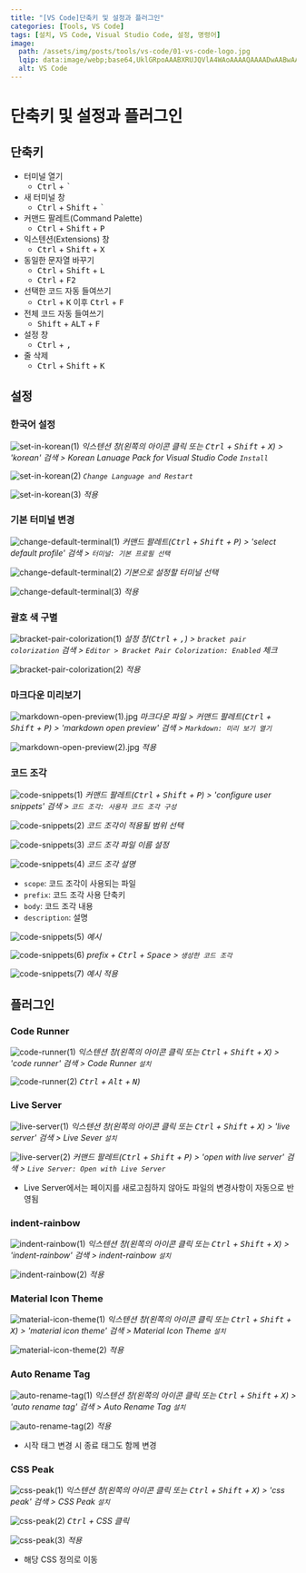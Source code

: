 ```yaml
---
title: "[VS Code]단축키 및 설정과 플러그인"
categories: [Tools, VS Code]
tags: [설치, VS Code, Visual Studio Code, 설정, 명령어]
image:
  path: /assets/img/posts/tools/vs-code/01-vs-code-logo.jpg
  lqip: data:image/webp;base64,UklGRpoAAABXRUJQVlA4WAoAAAAQAAAADwAABwAAQUxQSDIAAAARL0AmbZurmr57yyIiqE8oiG0bejIYEQTgqiDA9vqnsUSI6H+oAERp2HZ65qP/VIAWAFZQOCBCAAAA8AEAnQEqEAAIAAVAfCWkAALp8sF8rgRgAP7o9FDvMCkMde9PK7euH5M1m6VWoDXf2FkP3BqV0ZYbO6NA/VFIAAAA
  alt: VS Code
---
```


# 단축키 및 설정과 플러그인

## 단축키

- 터미널 열기
	+ <kbd>Ctrl</kbd> + <kbd>`</kbd>
- 새 터미널 창
	+ <kbd>Ctrl</kbd> + <kbd>Shift</kbd> + <kbd>`</kbd>
- 커맨드 팔레트(Command Palette)
	+ <kbd>Ctrl</kbd> + <kbd>Shift</kbd> + <kbd>P</kbd>
- 익스텐션(Extensions) 창
	+ <kbd>Ctrl</kbd> + <kbd>Shift</kbd> + <kbd>X</kbd>
- 동일한 문자열 바꾸기
	+ <kbd>Ctrl</kbd> + <kbd>Shift</kbd> + <kbd>L</kbd>
	+ <kbd>Ctrl</kbd> + <kbd>F2</kbd>
- 선택한 코드 자동 들여쓰기
	+ <kbd>Ctrl</kbd> + <kbd>K</kbd> 이후 <kbd>Ctrl</kbd> + <kbd>F</kbd>
- 전체 코드 자동 들여쓰기
	+ <kbd>Shift</kbd> + <kbd>ALT</kbd> + <kbd>F</kbd>
- 설정 창
	+ <kbd>Ctrl</kbd> + <kbd>,</kbd>
- 줄 삭제
	+ <kbd>Ctrl</kbd> + <kbd>Shift</kbd> + <kbd>K</kbd>

## 설정

### 한국어 설정

![set-in-korean(1)](/assets/img/posts/tools/vs-code/shortcuts-and-settings-and-plug-ins/set-in-korean(1).jpg)
*익스텐션 창(왼쪽의 아이콘 클릭 또는 <kbd>Ctrl</kbd> + <kbd>Shift</kbd> + <kbd>X</kbd>) > 'korean' 검색 > Korean Lanuage Pack for Visual Studio Code `Install`*

![set-in-korean(2)](/assets/img/posts/tools/vs-code/shortcuts-and-settings-and-plug-ins/set-in-korean(2).jpg)
*`Change Language and Restart`*

![set-in-korean(3)](/assets/img/posts/tools/vs-code/shortcuts-and-settings-and-plug-ins/set-in-korean(3).jpg)
*적용*

### 기본 터미널 변경

![change-default-terminal(1)](/assets/img/posts/tools/vs-code/shortcuts-and-settings-and-plug-ins/change-default-terminal(1).jpg)
*커맨드 팔레트(<kbd>Ctrl</kbd> + <kbd>Shift</kbd> + <kbd>P</kbd>) > 'select default profile' 검색 > `터미널: 기본 프로필 선택`*

![change-default-terminal(2)](/assets/img/posts/tools/vs-code/shortcuts-and-settings-and-plug-ins/change-default-terminal(2).jpg)
*기본으로 설정할 터미널 선택*

![change-default-terminal(3)](/assets/img/posts/tools/vs-code/shortcuts-and-settings-and-plug-ins/change-default-terminal(3).jpg)
*적용*

### 괄호 색 구별

![bracket-pair-colorization(1)](/assets/img/posts/tools/vs-code/shortcuts-and-settings-and-plug-ins/bracket-pair-colorization(1).jpg)
*설정 창(<kbd>Ctrl</kbd> + <kbd>,</kbd>) > `bracket pair colorization` 검색 > `Editor > Bracket Pair Colorization: Enabled` 체크*

![bracket-pair-colorization(2)](/assets/img/posts/tools/vs-code/shortcuts-and-settings-and-plug-ins/bracket-pair-colorization(2).jpg)
*적용*

### 마크다운 미리보기

![markdown-open-preview(1).jpg](/assets/img/posts/tools/vs-code/shortcuts-and-settings-and-plug-ins/markdown-open-preview(1).jpg)
*마크다운 파일 > 커맨드 팔레트(<kbd>Ctrl</kbd> + <kbd>Shift</kbd> + <kbd>P</kbd>) > 'markdown open preview' 검색 > `Markdown: 미리 보기 열기`*

![markdown-open-preview(2).jpg](/assets/img/posts/tools/vs-code/shortcuts-and-settings-and-plug-ins/markdown-open-preview(2).jpg)
*적용*

### 코드 조각

![code-snippets(1)](/assets/img/posts/tools/vs-code/shortcuts-and-settings-and-plug-ins/code-snippets(1).jpg)
*커맨드 팔레트(<kbd>Ctrl</kbd> + <kbd>Shift</kbd> + <kbd>P</kbd>) > 'configure user snippets' 검색 > `코드 조각: 사용자 코드 조각 구성`*

![code-snippets(2)](/assets/img/posts/tools/vs-code/shortcuts-and-settings-and-plug-ins/code-snippets(2).jpg)
*코드 조각이 적용될 범위 선택*

![code-snippets(3)](/assets/img/posts/tools/vs-code/shortcuts-and-settings-and-plug-ins/code-snippets(3).jpg)
*코드 조각 파일 이름 설정*

![code-snippets(4)](/assets/img/posts/tools/vs-code/shortcuts-and-settings-and-plug-ins/code-snippets(4).jpg)
*코드 조각 설명*

- `scope`: 코드 조각이 사용되는 파일
- `prefix`: 코드 조각 사용 단축키
- `body`: 코드 조각 내용
- `description`: 설명

![code-snippets(5)](/assets/img/posts/tools/vs-code/shortcuts-and-settings-and-plug-ins/code-snippets(5).jpg)
*예시*

![code-snippets(6)](/assets/img/posts/tools/vs-code/shortcuts-and-settings-and-plug-ins/code-snippets(6).jpg)
*prefix + <kbd>Ctrl</kbd> + <kbd>Space</kbd> > `생성한 코드 조각`*

![code-snippets(7)](/assets/img/posts/tools/vs-code/shortcuts-and-settings-and-plug-ins/code-snippets(7).jpg)
*예시 적용*

## 플러그인

### Code Runner

![code-runner(1)](/assets/img/posts/tools/vs-code/shortcuts-and-settings-and-plug-ins/code-runner(1).jpg)
*익스텐션 창(왼쪽의 아이콘 클릭 또는 <kbd>Ctrl</kbd> + <kbd>Shift</kbd> + <kbd>X</kbd>) > 'code runner' 검색 > Code Runner `설치`*

![code-runner(2)](/assets/img/posts/tools/vs-code/shortcuts-and-settings-and-plug-ins/code-runner(2).jpg)
*<kbd>Ctrl</kbd> + <kbd>Alt</kbd> + <kbd>N</kbd>)*

### Live Server

![live-server(1)](/assets/img/posts/tools/vs-code/shortcuts-and-settings-and-plug-ins/live-server(1).jpg)
*익스텐션 창(왼쪽의 아이콘 클릭 또는 <kbd>Ctrl</kbd> + <kbd>Shift</kbd> + <kbd>X</kbd>) > 'live server' 검색 > Live Sever `설치`*

![live-server(2)](/assets/img/posts/tools/vs-code/shortcuts-and-settings-and-plug-ins/live-server(2).jpg)
*커맨드 팔레트(<kbd>Ctrl</kbd> + <kbd>Shift</kbd> + <kbd>P</kbd>) > 'open with live server' 검색 > `Live Server: Open with Live Server`*

- Live Server에서는 페이지를 새로고침하지 않아도 파일의 변경사항이 자동으로 반영됨

### indent-rainbow

![indent-rainbow(1)](/assets/img/posts/tools/vs-code/shortcuts-and-settings-and-plug-ins/indent-rainbow(1).jpg)
*익스텐션 창(왼쪽의 아이콘 클릭 또는 <kbd>Ctrl</kbd> + <kbd>Shift</kbd> + <kbd>X</kbd>) > 'indent-rainbow' 검색 > indent-rainbow `설치`*

![indent-rainbow(2)](/assets/img/posts/tools/vs-code/shortcuts-and-settings-and-plug-ins/indent-rainbow(2).jpg
)
*적용*

### Material Icon Theme

![material-icon-theme(1)](/assets/img/posts/tools/vs-code/shortcuts-and-settings-and-plug-ins/material-icon-theme(1).jpg)
*익스텐션 창(왼쪽의 아이콘 클릭 또는 <kbd>Ctrl</kbd> + <kbd>Shift</kbd> + <kbd>X</kbd>) > 'material icon theme' 검색 > Material Icon Theme `설치`*

![material-icon-theme(2)](/assets/img/posts/tools/vs-code/shortcuts-and-settings-and-plug-ins/material-icon-theme(2).jpg)
*적용*

### Auto Rename Tag

![auto-rename-tag(1)](/assets/img/posts/tools/vs-code/shortcuts-and-settings-and-plug-ins/auto-rename-tag(1).jpg)
*익스텐션 창(왼쪽의 아이콘 클릭 또는 <kbd>Ctrl</kbd> + <kbd>Shift</kbd> + <kbd>X</kbd>) > 'auto rename tag' 검색 > Auto Rename Tag `설치`*

![auto-rename-tag(2)](/assets/img/posts/tools/vs-code/shortcuts-and-settings-and-plug-ins/auto-rename-tag(2).jpg)
*적용*

- 시작 태그 변경 시 종료 태그도 함께 변경

### CSS Peak

![css-peak(1)](/assets/img/posts/tools/vs-code/shortcuts-and-settings-and-plug-ins/css-peak(1).jpg)
*익스텐션 창(왼쪽의 아이콘 클릭 또는 <kbd>Ctrl</kbd> + <kbd>Shift</kbd> + <kbd>X</kbd>) > 'css peak' 검색 > CSS Peak `설치`*

![css-peak(2)](/assets/img/posts/tools/vs-code/shortcuts-and-settings-and-plug-ins/css-peak(2).jpg)
*<kbd>Ctrl</kbd> + CSS 클릭*

![css-peak(3)](/assets/img/posts/tools/vs-code/shortcuts-and-settings-and-plug-ins/css-peak(3).jpg)
*적용*

- 해당 CSS 정의로 이동